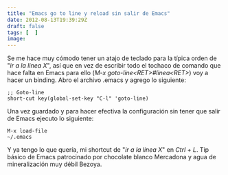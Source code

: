```yaml
---
title: "Emacs go to line y reload sin salir de Emacs"
date: 2012-08-13T19:39:29Z
draft: false
tags: [  ]
image: 
---
```


<p>Se me hace muy c&oacute;modo tener un atajo de teclado para la t&iacute;pica orden de "<em>ir a la linea X</em>", as&iacute; que en vez de escribir todo el tochaco de comando que hace falta en Emacs para ello (<em>M-x goto-line&lt;RET&gt;#linea&lt;RET&gt;</em>) voy a hacer un binding. Abro el archivo .emacs y agrego lo siguiente:</p>

```
;; Goto-line
short-cut key(global-set-key "C-l" 'goto-line)
```

<p>Una vez guardado y para hacer efectiva la configuraci&oacute;n sin tener que salir de Emacs ejecuto lo siguiente:&nbsp;</p>

```
M-x load-file 
~/.emacs 
```

<p>Y ya tengo lo que quer&iacute;a, mi shortcut de "<em>ir a la linea X</em>" en <em>Ctrl + L</em>. Tip b&aacute;sico de Emacs patrocinado por chocolate blanco Mercadona y agua de mineralizaci&oacute;n muy d&eacute;bil Bezoya.</p>
